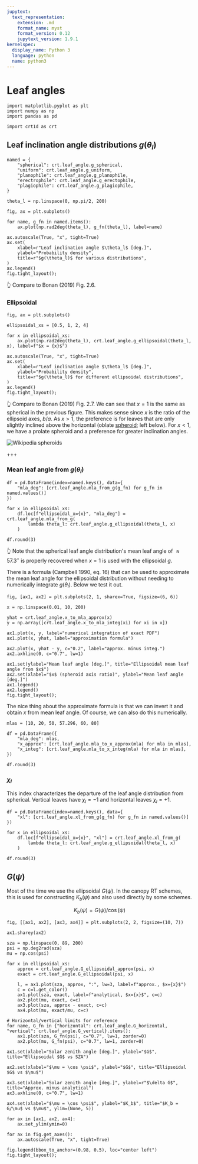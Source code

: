 ```yaml
---
jupytext:
  text_representation:
    extension: .md
    format_name: myst
    format_version: 0.12
    jupytext_version: 1.9.1
kernelspec:
  display_name: Python 3
  language: python
  name: python3
---
```


# Leaf angles

```{code-cell} ipython3
import matplotlib.pyplot as plt
import numpy as np
import pandas as pd

import crt1d as crt
```

## Leaf inclination angle distributions $g(\theta_l)$

```{code-cell} ipython3
named = {
    "spherical": crt.leaf_angle.g_spherical,
    "uniform": crt.leaf_angle.g_uniform,
    "planophile": crt.leaf_angle.g_planophile,
    "erectrophile": crt.leaf_angle.g_erectophile,
    "plagiophile": crt.leaf_angle.g_plagiophile,
}

theta_l = np.linspace(0, np.pi/2, 200)

fig, ax = plt.subplots()

for name, g_fn in named.items():
    ax.plot(np.rad2deg(theta_l), g_fn(theta_l), label=name)

ax.autoscale(True, "x", tight=True)
ax.set(
    xlabel=r"Leaf inclination angle $\theta_l$ [deg.]",
    ylabel="Probability density",
    title=r"$g(\theta_l)$ for various distributions",
)
ax.legend()
fig.tight_layout();
```

👆 Compare to Bonan (2019) Fig. 2.6.

### Ellipsoidal

```{code-cell} ipython3
fig, ax = plt.subplots()

ellipsoidal_xs = [0.5, 1, 2, 4]

for x in ellipsoidal_xs:
    ax.plot(np.rad2deg(theta_l), crt.leaf_angle.g_ellipsoidal(theta_l, x), label=f"$x = {x}$")

ax.autoscale(True, "x", tight=True)
ax.set(
    xlabel=r"Leaf inclination angle $\theta_l$ [deg.]",
    ylabel="Probability density",
    title=r"$g(\theta_l)$ for different ellipsoidal distributions",
)
ax.legend()
fig.tight_layout();
```

👆 Compare to Bonan (2019) Fig. 2.7. We can see that $x = 1$ is the same as spherical in the previous figure. This makes sense since $x$ is the ratio of the ellipsoid axes, $b/a$. As $x > 1$, the preference is for leaves that are only slightly inclined above the horizontal (oblate [spheroid](https://en.wikipedia.org/wiki/Spheroid); left below). For $x < 1$, we have a prolate spheroid and a preference for greater inclination angles.

![Wikipedia spheroids](https://upload.wikimedia.org/wikipedia/commons/thumb/e/e6/Spheroids.svg/360px-Spheroids.svg.png)

+++

### Mean leaf angle from $g(\theta_l)$

```{code-cell} ipython3
df = pd.DataFrame(index=named.keys(), data={
    "mla_deg": [crt.leaf_angle.mla_from_g(g_fn) for g_fn in named.values()]
})

for x in ellipsoidal_xs:
    df.loc[f"ellipsoidal_x={x}", "mla_deg"] = crt.leaf_angle.mla_from_g(
        lambda theta_l: crt.leaf_angle.g_ellipsoidal(theta_l, x)
    )

df.round(3)
```

👆 Note that the spherical leaf angle distribution's mean leaf angle of $\approx 57.3^\circ$ is properly recovered when $x=1$ is used with the ellipsoidal $g$.

There is a formula (Campbell 1990, eq. 16) that can be used to approximate the mean leaf angle for the ellipsoidal distribution without needing to numerically integrate $g(\theta_l)$. Below we test it out.

```{code-cell} ipython3
fig, [ax1, ax2] = plt.subplots(2, 1, sharex=True, figsize=(6, 6))

x = np.linspace(0.01, 10, 200)

yhat = crt.leaf_angle.x_to_mla_approx(x)
y = np.array([crt.leaf_angle.x_to_mla_integ(xi) for xi in x])

ax1.plot(x, y, label="numerical integration of exact PDF")
ax1.plot(x, yhat, label="approximation formula")

ax2.plot(x, yhat - y, c="0.2", label="approx. minus integ.")
ax2.axhline(0, c="0.7", lw=1)

ax1.set(ylabel="Mean leaf angle [deg.]", title="Ellipsoidal mean leaf angle from $x$")
ax2.set(xlabel="$x$ (spheroid axis ratio)", ylabel="Mean leaf angle [deg.]")
ax1.legend()
ax2.legend()
fig.tight_layout();
```

The nice thing about the approximate formula is that we can invert it and obtain $x$ from mean leaf angle. Of course, we can also do this numerically.

```{code-cell} ipython3
mlas = [10, 20, 50, 57.296, 60, 80]

df = pd.DataFrame({
    "mla_deg": mlas,
    "x_approx": [crt.leaf_angle.mla_to_x_approx(mla) for mla in mlas],
    "x_integ": [crt.leaf_angle.mla_to_x_integ(mla) for mla in mlas],
})

df.round(3)
```

### $\chi_l$

This index characterizes the departure of the leaf angle distribution from spherical. Vertical leaves have $\chi_l = -1$ and horizontal leaves $\chi_l = +1$.

```{code-cell} ipython3
df = pd.DataFrame(index=named.keys(), data={
    "xl": [crt.leaf_angle.xl_from_g(g_fn) for g_fn in named.values()]
})

for x in ellipsoidal_xs:
    df.loc[f"ellipsoidal_x={x}", "xl"] = crt.leaf_angle.xl_from_g(
        lambda theta_l: crt.leaf_angle.g_ellipsoidal(theta_l, x)
    )

df.round(3)
```

## $G(\psi)$

Most of the time we use the ellipsoidal $G(\psi)$. In the canopy RT schemes, this is used for constructing $K_b(\psi)$ and also used directly by some schemes.

$$
K_b(\psi) = G(\psi) / \cos(\psi)
$$

```{code-cell} ipython3
fig, [[ax1, ax2], [ax3, ax4]] = plt.subplots(2, 2, figsize=(10, 7))

ax1.sharey(ax2)

sza = np.linspace(0, 89, 200)
psi = np.deg2rad(sza)
mu = np.cos(psi)

for x in ellipsoidal_xs:
    approx = crt.leaf_angle.G_ellipsoidal_approx(psi, x)
    exact = crt.leaf_angle.G_ellipsoidal(psi, x)

    l, = ax1.plot(sza, approx, ":", lw=3, label=f"approx., $x={x}$")
    c = c=l.get_color()
    ax1.plot(sza, exact, label=f"analytical, $x={x}$", c=c)
    ax2.plot(mu, exact, c=c)
    ax3.plot(sza, approx - exact, c=c)
    ax4.plot(mu, exact/mu, c=c)

# Horizontal/vertical limits for reference
for name, G_fn in {"horizontal": crt.leaf_angle.G_horizontal, "vertical": crt.leaf_angle.G_vertical}.items():
    ax1.plot(sza, G_fn(psi), c="0.7", lw=1, zorder=0)
    ax2.plot(mu, G_fn(psi), c="0.7", lw=1, zorder=0)

ax1.set(xlabel="Solar zenith angle [deg.]", ylabel="$G$", title="Ellipsoidal $G$ vs SZA")

ax2.set(xlabel="$\mu = \cos \psi$", ylabel="$G$", title="Ellipsoidal $G$ vs $\mu$")

ax3.set(xlabel="Solar zenith angle [deg.]", ylabel=r"$\delta G$", title="Approx. minus analytical")
ax3.axhline(0, c="0.7", lw=1)

ax4.set(xlabel="$\mu = \cos \psi$", ylabel="$K_b$", title="$K_b = G/\mu$ vs $\mu$", ylim=(None, 5))

for ax in [ax1, ax2, ax4]:
    ax.set_ylim(ymin=0)

for ax in fig.get_axes():
    ax.autoscale(True, "x", tight=True)

fig.legend(bbox_to_anchor=(0.98, 0.5), loc="center left")
fig.tight_layout();
```
